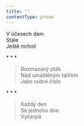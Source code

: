 ```yaml
---
title: ''
contentType: prose
---
```


V účesech dam  
Stále  
Ještě mrholí

\* \* \*

> Rozmazaný pták  
> Nad umaštěným talířem  
> Jako rodné číslo

\* \* \*

> Každý den  
> Se jednoho dne  
> Vyčerpá
